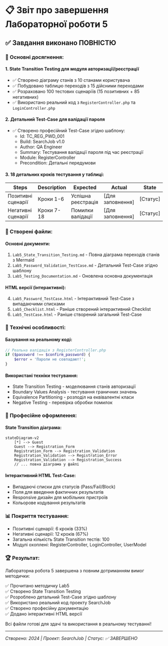 # 📋 Звіт про завершення Лабораторної роботи 5

## ✅ Завдання виконано ПОВНІСТЮ

### 🎯 Основні досягнення:

#### 1. State Transition Testing для модуля авторизації/реєстрації
- ✅ Створено діаграму станів з 10 станами користувача
- ✅ Побудовано таблицю переходів з 15 дійсними переходами  
- ✅ Розраховано 100 тестових сценаріїв (15 позитивних + 85 негативних)
- ✅ Використано реальний код з `RegisterController.php` та `LoginController.php`

#### 2. Детальний Test-Case для валідації пароля
- ✅ Створено професійний Test-Case згідно шаблону:
  - Id: TC_REG_PWD_001
  - Build: SearchJob v1.0  
  - Author: QA Engineer
  - Summary: Тестування валідації пароля під час реєстрації
  - Module: RegisterController
  - Precondition: Детальні передумови

#### 3. 18 детальних кроків тестування у таблиці:
| Steps | Description | Expected | Actual | State |
|-------|-------------|----------|---------|-------|
| Позитивні сценарії | Кроки 1-6 | Успішна реєстрація | [Для заповнення] | [Статус] |
| Негативні сценарії | Кроки 7-18 | Помилки валідації | [Для заповнення] | [Статус] |

### 📁 Створені файли:

#### Основні документи:
1. `Lab5_State_Transition_Testing.md` - Повна діаграма переходів станів з Mermaid
2. `Lab5_Password_Validation_TestCase.md` - Детальний Test-Case згідно шаблону
3. `Lab5_Testing_Documentation.md` - Оновлена основна документація

#### HTML версії (інтерактивні):
4. `Lab5_Password_TestCase.html` - Інтерактивний Test-Case з випадаючими списками
5. `Lab5_Checklist.html` - Раніше створений інтерактивний Checklist
6. `Lab5_TestCase.html` - Раніше створений загальний Test-Case

### 🔧 Технічні особливості:

#### Базування на реальному коді:
```php
// Реальна валідація з RegisterController.php
if ($password !== $confirm_password) {
    $error = 'Пароли не совпадают!';
}
```

#### Використані техніки тестування:
- State Transition Testing - моделювання станів авторизації
- Boundary Values Analysis - тестування граничних значень
- Equivalence Partitioning - розподіл на еквівалентні класи
- Negative Testing - перевірка обробки помилок

### 🎨 Професійне оформлення:

#### State Transition діаграма:
```mermaid
stateDiagram-v2
    [*] --> Guest
    Guest --> Registration_Form
    Registration_Form --> Registration_Validation
    Registration_Validation --> Registration_Error
    Registration_Validation --> Registration_Success
    // ... повна діаграма у файлі
```

#### Інтерактивний HTML Test-Case:
- Випадаючі списки для статусів (Pass/Fail/Block)
- Поля для введення фактичних результатів
- Responsive дизайн для мобільних пристроїв
- Кольорове кодування результатів

### 📊 Покриття тестування:

- Позитивні сценарії: 6 кроків (33%)
- Негативні сценарії: 12 кроків (67%)
- Загальна кількість State Transition тестів: 100
- Модулі охоплені: RegisterController, LoginController, UserModel

### 🏆 Результат:

Лабораторна робота 5 завершена з повним дотриманням вимог методички:

✅ Прочитано методичку Lab5  
✅ Створено State Transition Testing  
✅ Розроблено детальний Test-Case згідно шаблону  
✅ Використано реальний код проекту SearchJob  
✅ Створено професійну документацію  
✅ Додано інтерактивні HTML версії  

Всі файли готові для здачі та використання в реальному тестуванні!

---
*Створено: 2024 | Проект: SearchJob | Статус: ✅ ЗАВЕРШЕНО*
